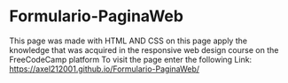 # Formulario-PaginaWeb
This page was made with HTML AND CSS on this page apply the knowledge that was acquired in the responsive web design course on the FreeCodeCamp platform
  To visit the page enter the following Link: https://axel212001.github.io/Formulario-PaginaWeb/
